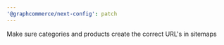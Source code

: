 ```yaml
---
'@graphcommerce/next-config': patch
---
```


Make sure categories and products create the correct URL's in sitemaps
